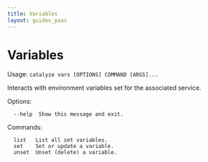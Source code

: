 ```yaml
---
title: Variables
layout: guides_paas
---
```


# Variables

Usage: `catalyze vars [OPTIONS] COMMAND [ARGS]...`

  Interacts with environment variables set for the associated service.

Options:

```
  --help  Show this message and exit.
```

Commands:

```
  list   List all set variables.
  set    Set or update a variable.
  unset  Unset (delete) a variable.
```